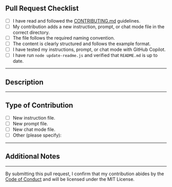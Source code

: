 ## Pull Request Checklist

- [ ] I have read and followed the [CONTRIBUTING.md](../CONTRIBUTING.md) guidelines.
- [ ] My contribution adds a new instruction, prompt, or chat mode file in the correct directory.
- [ ] The file follows the required naming convention.
- [ ] The content is clearly structured and follows the example format.
- [ ] I have tested my instructions, prompt, or chat mode with GitHub Copilot.
- [ ] I have run `node update-readme.js` and verified that `README.md` is up to date.

---

## Description

<!-- Briefly describe your contribution and its purpose. Include any relevant context or usage notes. -->

---

## Type of Contribution

- [ ] New instruction file.
- [ ] New prompt file.
- [ ] New chat mode file.
- [ ] Other (please specify):

---

## Additional Notes

<!-- Add any additional information or context for reviewers here. -->

---

By submitting this pull request, I confirm that my contribution abides by the [Code of Conduct](../CODE_OF_CONDUCT.md) and will be licensed under the MIT License.
